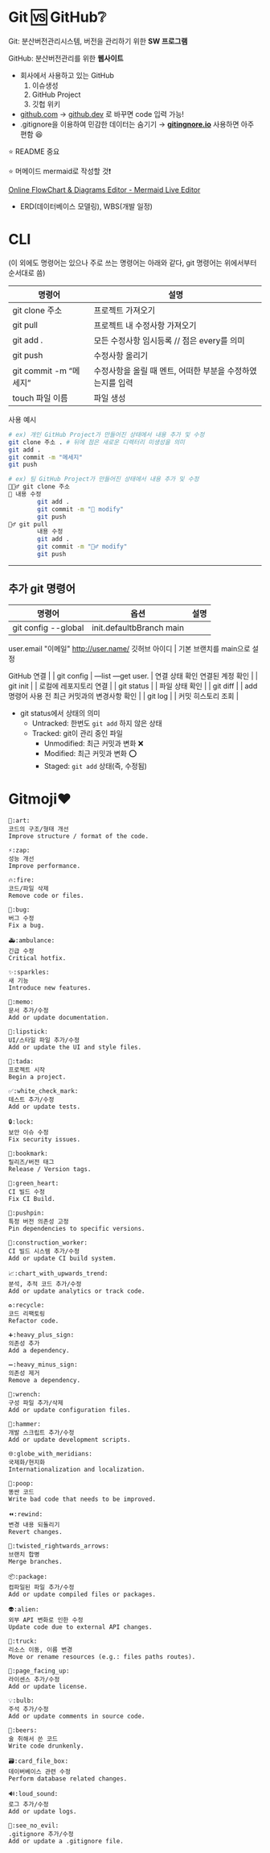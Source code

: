 # Git 🆚 GitHub❔

Git: 분산버전관리시스템, 버전을 관리하기 위한 **SW 프로그램**

GitHub: 분산버전관리를 위한 **웹사이트**

- 회사에서 사용하고 있는 GitHub
    1. 이슈생성
    2. GitHub Project
    3. 깃헙 위키
- [github.com](http://github.com) → [github.dev](http://github.dev) 로 바꾸면 code 입력 가능!
- .gitignore을 이용하여 민감한 데이터는 숨기기 → **[gitingnore.io](http://gitingnore.io)** 사용하면 아주 편함 😆

⭐ README 중요

⭐ 머메이드 mermaid로 작성할 것❗

[Online FlowChart & Diagrams Editor - Mermaid Live Editor](https://mermaid.live/)

- ERD(데이터베이스 모델링), WBS(개발 일정)

# CLI

(이 외에도 명령어는 있으나 주로 쓰는 명령어는 아래와 같다, git 명령어는 위에서부터 순서대로 씀)

| 명령어 | 설명 |
| --- | --- |
| git clone 주소 | 프로젝트 가져오기 |
| git pull | 프로젝트 내 수정사항 가져오기 |
| git add .  | 모든 수정사항 임시등록       // 점은 every를 의미 |
| git push | 수정사항 올리기 |
| git commit -m “메세지” | 수정사항을 올릴 때 멘트, 어떠한 부분을 수정하였는지를 입력 |
| touch 파일 이름 | 파일 생성 |

사용 예시

```bash
# ex) 개인 GitHub Project가 만들어진 상태에서 내용 추가 및 수정
git clone 주소 . # 뒤에 점은 새로운 디렉터리 미생성을 의미
git add .
git commit -m "메세지"
git push

# ex) 팀 GitHub Project가 만들어진 상태에서 내용 추가 및 수정
🙆🙆‍♂️ git clone 주소
🙆 내용 수정
		git add .
		git commit -m "🙆 modify"
		git push
🙆‍♂️ git pull
		내용 수정
		git add .
		git commit -m "🙆‍♂️ modify"
		git push
```

---

## 추가 git 명령어

| 명령어 | 옵션 | 설명 |
| --- | --- | --- |
| git config --global | init.defaultbBranch main

user.email "이메일"
http://user.name/ 깃허브 아이디 | 기본 브랜치를 main으로 설정

GitHub 연결 |
| git config | —list
—get user. | 연결 상태 확인
연결된 계정 확인 |
| git init |  | 로컬에 레포지토리 연결 |
| git status |  | 파일 상태 확인 |
| git diff |  | add 명령어 사용 전 최근 커밋과의 변경사항 확인 |
| git log |  | 커밋 히스토리 조회 |
- git status에서 상태의 의미
    - Untracked: 한번도 `git add` 하지 않은 상태
    - Tracked: git이 관리 중인 파일
        - Unmodified: 최근 커밋과 변화 ❌
        - Modified: 최근 커밋과 변화 ⭕
        - Staged: `git add` 상태(즉, 수정됨)


# Gitmoji❤️

```
🎨:art:
코드의 구조/형태 개선
Improve structure / format of the code.

⚡️:zap:
성능 개선
Improve performance.

🔥:fire:
코드/파일 삭제
Remove code or files.

🐛:bug:
버그 수정
Fix a bug.

🚑:ambulance:
긴급 수정
Critical hotfix.

✨:sparkles:
새 기능
Introduce new features.

📝:memo:
문서 추가/수정
Add or update documentation.

💄:lipstick:
UI/스타일 파일 추가/수정
Add or update the UI and style files.

🎉:tada:
프로젝트 시작
Begin a project.

✅:white_check_mark:
테스트 추가/수정
Add or update tests.

🔒:lock:
보안 이슈 수정
Fix security issues.

🔖:bookmark:
릴리즈/버전 태그
Release / Version tags.

💚:green_heart:
CI 빌드 수정
Fix CI Build.

📌:pushpin:
특정 버전 의존성 고정
Pin dependencies to specific versions.

👷:construction_worker:
CI 빌드 시스템 추가/수정
Add or update CI build system.

📈:chart_with_upwards_trend:
분석, 추적 코드 추가/수정
Add or update analytics or track code.

♻️:recycle:
코드 리팩토링
Refactor code.

➕:heavy_plus_sign:
의존성 추가
Add a dependency.

➖:heavy_minus_sign:
의존성 제거
Remove a dependency.

🔧:wrench:
구성 파일 추가/삭제
Add or update configuration files.

🔨:hammer:
개발 스크립트 추가/수정
Add or update development scripts.

🌐:globe_with_meridians:
국제화/현지화
Internationalization and localization.

💩:poop:
똥싼 코드
Write bad code that needs to be improved.

⏪:rewind:
변경 내용 되돌리기
Revert changes.

🔀:twisted_rightwards_arrows:
브랜치 합병
Merge branches.

📦:package:
컴파일된 파일 추가/수정
Add or update compiled files or packages.

👽:alien:
외부 API 변화로 인한 수정
Update code due to external API changes.

🚚:truck:
리소스 이동, 이름 변경
Move or rename resources (e.g.: files paths routes).

📄:page_facing_up:
라이센스 추가/수정
Add or update license.

💡:bulb:
주석 추가/수정
Add or update comments in source code.

🍻:beers:
술 취해서 쓴 코드
Write code drunkenly.

🗃:card_file_box:
데이버베이스 관련 수정
Perform database related changes.

🔊:loud_sound:
로그 추가/수정
Add or update logs.

🙈:see_no_evil:
.gitignore 추가/수정
Add or update a .gitignore file.
```